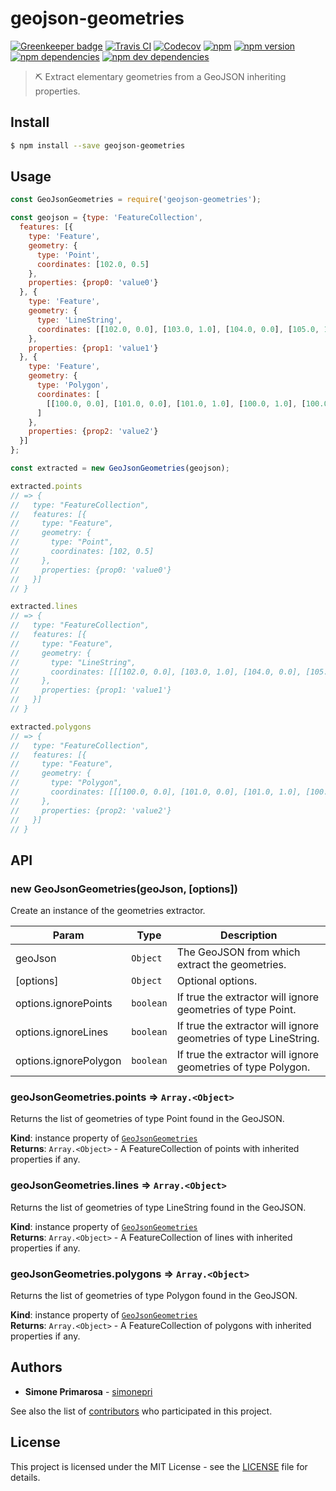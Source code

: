 # geojson-geometries

[![Greenkeeper badge](https://badges.greenkeeper.io/simonepri/geojson-geometries.svg)](https://greenkeeper.io/)
[![Travis CI](https://travis-ci.org/simonepri/geojson-geometries.svg?branch=master)](https://travis-ci.org/simonepri/geojson-geometries) [![Codecov](https://img.shields.io/codecov/c/github/simonepri/geojson-geometries/master.svg)](https://codecov.io/gh/simonepri/geojson-geometries) [![npm](https://img.shields.io/npm/dm/geojson-geometries.svg)](https://www.npmjs.com/package/geojson-geometries) [![npm version](https://img.shields.io/npm/v/geojson-geometries.svg)](https://www.npmjs.com/package/geojson-geometries) [![npm dependencies](https://david-dm.org/simonepri/geojson-geometries.svg)](https://david-dm.org/simonepri/geojson-geometries) [![npm dev dependencies](https://david-dm.org/simonepri/geojson-geometries/dev-status.svg)](https://david-dm.org/simonepri/geojson-geometries#info=devDependencies)
> ⛏ Extract elementary geometries from a GeoJSON inheriting properties.

## Install
```bash
$ npm install --save geojson-geometries
```

## Usage
```javascript
const GeoJsonGeometries = require('geojson-geometries');

const geojson = {type: 'FeatureCollection',
  features: [{
    type: 'Feature',
    geometry: {
      type: 'Point',
      coordinates: [102.0, 0.5]
    },
    properties: {prop0: 'value0'}
  }, {
    type: 'Feature',
    geometry: {
      type: 'LineString',
      coordinates: [[102.0, 0.0], [103.0, 1.0], [104.0, 0.0], [105.0, 1.0]]
    },
    properties: {prop1: 'value1'}
  }, {
    type: 'Feature',
    geometry: {
      type: 'Polygon',
      coordinates: [
        [[100.0, 0.0], [101.0, 0.0], [101.0, 1.0], [100.0, 1.0], [100.0, 0.0]]
      ]
    },
    properties: {prop2: 'value2'}
  }]
};

const extracted = new GeoJsonGeometries(geojson);

extracted.points
// => {
//   type: "FeatureCollection",
//   features: [{
//     type: "Feature",
//     geometry: {
//       type: "Point",
//       coordinates: [102, 0.5]
//     },
//     properties: {prop0: 'value0'}
//   }]
// }

extracted.lines
// => {
//   type: "FeatureCollection",
//   features: [{
//     type: "Feature",
//     geometry: {
//       type: "LineString",
//       coordinates: [[[102.0, 0.0], [103.0, 1.0], [104.0, 0.0], [105.0, 1.0]]]
//     },
//     properties: {prop1: 'value1'}
//   }]
// }

extracted.polygons
// => {
//   type: "FeatureCollection",
//   features: [{
//     type: "Feature",
//     geometry: {
//       type: "Polygon",
//       coordinates: [[[100.0, 0.0], [101.0, 0.0], [101.0, 1.0], [100.0, 1.0], [100.0, 0.0]]]
//     },
//     properties: {prop2: 'value2'}
//   }]
// }
```

## API
<a name="new_GeoJsonGeometries_new"></a>

### new GeoJsonGeometries(geoJson, [options])
Create an instance of the geometries extractor.


| Param | Type | Description |
| --- | --- | --- |
| geoJson | <code>Object</code> | The GeoJSON from which extract the geometries. |
| [options] | <code>Object</code> | Optional options. |
| options.ignorePoints | <code>boolean</code> | If true the extractor will ignore  geometries of type Point. |
| options.ignoreLines | <code>boolean</code> | If true the extractor will ignore  geometries of type LineString. |
| options.ignorePolygon | <code>boolean</code> | If true the extractor will ignore  geometries of type Polygon. |

<a name="GeoJsonGeometries+points"></a>

### geoJsonGeometries.points ⇒ <code>Array.&lt;Object&gt;</code>
Returns the list of geometries of type Point found in the GeoJSON.

**Kind**: instance property of [<code>GeoJsonGeometries</code>](#GeoJsonGeometries)  
**Returns**: <code>Array.&lt;Object&gt;</code> - A FeatureCollection of points with inherited properties if any.  

<a name="GeoJsonGeometries+lines"></a>

### geoJsonGeometries.lines ⇒ <code>Array.&lt;Object&gt;</code>
Returns the list of geometries of type LineString found in the GeoJSON.

**Kind**: instance property of [<code>GeoJsonGeometries</code>](#GeoJsonGeometries)  
**Returns**: <code>Array.&lt;Object&gt;</code> - A FeatureCollection of lines with inherited properties if any.  

<a name="GeoJsonGeometries+polygons"></a>

### geoJsonGeometries.polygons ⇒ <code>Array.&lt;Object&gt;</code>
Returns the list of geometries of type Polygon found in the GeoJSON.

**Kind**: instance property of [<code>GeoJsonGeometries</code>](#GeoJsonGeometries)  
**Returns**: <code>Array.&lt;Object&gt;</code> - A FeatureCollection of polygons with inherited properties if any.  

## Authors
* **Simone Primarosa** - [simonepri](https://github.com/simonepri)

See also the list of [contributors](https://github.com/simonepri/geojson-geometries/contributors) who participated in this project.

## License
This project is licensed under the MIT License - see the [LICENSE](LICENSE) file for details.
